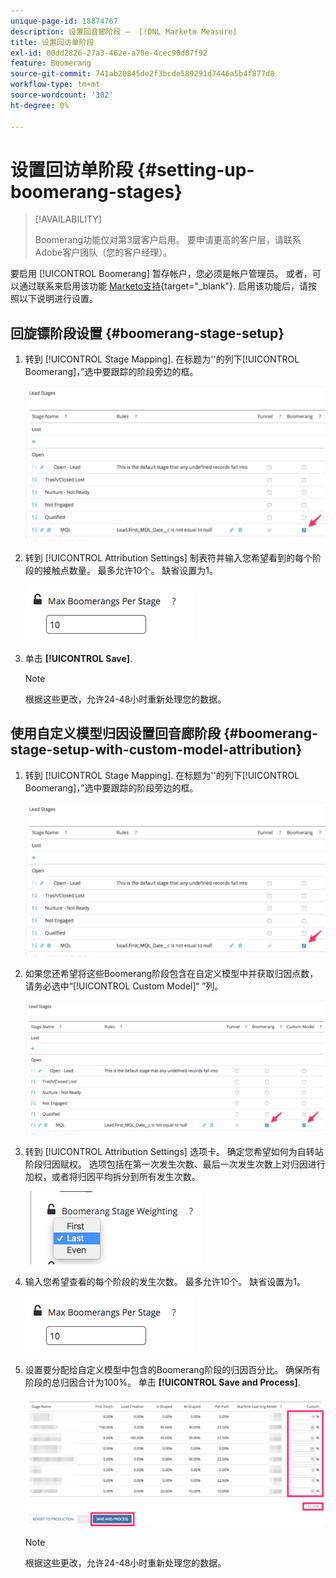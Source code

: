 ```yaml
---
unique-page-id: 18874767
description: 设置回音廊阶段 —  [!DNL Marketo Measure]
title: 设置回访单阶段
exl-id: 00dd2826-27a3-462e-a70e-4cec90d07f92
feature: Boomerang
source-git-commit: 741ab20845de2f3bcde589291d7446a5b4f877d8
workflow-type: tm+mt
source-wordcount: '302'
ht-degree: 0%

---
```


# 设置回访单阶段 {#setting-up-boomerang-stages}

>[!AVAILABILITY]
>
>Boomerang功能仅对第3层客户启用。 要申请更高的客户层，请联系Adobe客户团队（您的客户经理）。

要启用 [!UICONTROL Boomerang] 暂存帐户，您必须是帐户管理员。 或者，可以通过联系来启用该功能 [Marketo支持](https://nation.marketo.com/t5/support/ct-p/Support){target="_blank"}. 启用该功能后，请按照以下说明进行设置。

## 回旋镖阶段设置 {#boomerang-stage-setup}

1. 转到 [!UICONTROL Stage Mapping]. 在标题为&#39;&#39;的列下[!UICONTROL Boomerang]，”选中要跟踪的阶段旁边的框。

   ![](assets/1-2.png)

1. 转到 [!UICONTROL Attribution Settings] 制表符并输入您希望看到的每个阶段的接触点数量。 最多允许10个。 缺省设置为1。

   ![](assets/2-2.png)

1. 单击 **[!UICONTROL Save]**.

   >[!NOTE]
   >
   >根据这些更改，允许24-48小时重新处理您的数据。

## 使用自定义模型归因设置回音廊阶段 {#boomerang-stage-setup-with-custom-model-attribution}

1. 转到 [!UICONTROL Stage Mapping]. 在标题为&#39;&#39;的列下[!UICONTROL Boomerang]，”选中要跟踪的阶段旁边的框。

   ![](assets/3-1.png)

1. 如果您还希望将这些Boomerang阶段包含在自定义模型中并获取归因点数，请务必选中“[!UICONTROL Custom Model]“ ”列。

   ![](assets/4-1.png)

1. 转到 [!UICONTROL Attribution Settings] 选项卡。 确定您希望如何为自转站阶段归因赋权。 选项包括在第一次发生次数、最后一次发生次数上对归因进行加权，或者将归因平均拆分到所有发生次数。

   ![](assets/5-1.png)

1. 输入您希望查看的每个阶段的发生次数。 最多允许10个。 缺省设置为1。

   ![](assets/6-1.png)

1. 设置要分配给自定义模型中包含的Boomerang阶段的归因百分比。 确保所有阶段的总归因合计为100%。 单击 **[!UICONTROL Save and Process]**.

   ![](assets/7-1.png)

   >[!NOTE]
   >
   >根据这些更改，允许24-48小时重新处理您的数据。
